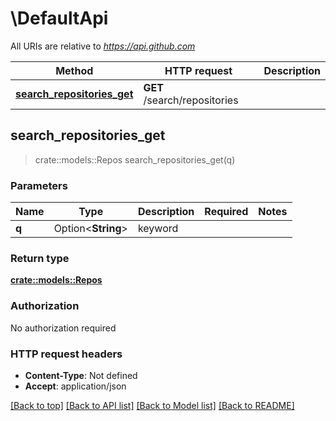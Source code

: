 # \DefaultApi

All URIs are relative to *https://api.github.com*

Method | HTTP request | Description
------------- | ------------- | -------------
[**search_repositories_get**](DefaultApi.md#search_repositories_get) | **GET** /search/repositories | 



## search_repositories_get

> crate::models::Repos search_repositories_get(q)


### Parameters


Name | Type | Description  | Required | Notes
------------- | ------------- | ------------- | ------------- | -------------
**q** | Option<**String**> | keyword |  |

### Return type

[**crate::models::Repos**](repos.md)

### Authorization

No authorization required

### HTTP request headers

- **Content-Type**: Not defined
- **Accept**: application/json

[[Back to top]](#) [[Back to API list]](../README.md#documentation-for-api-endpoints) [[Back to Model list]](../README.md#documentation-for-models) [[Back to README]](../README.md)

